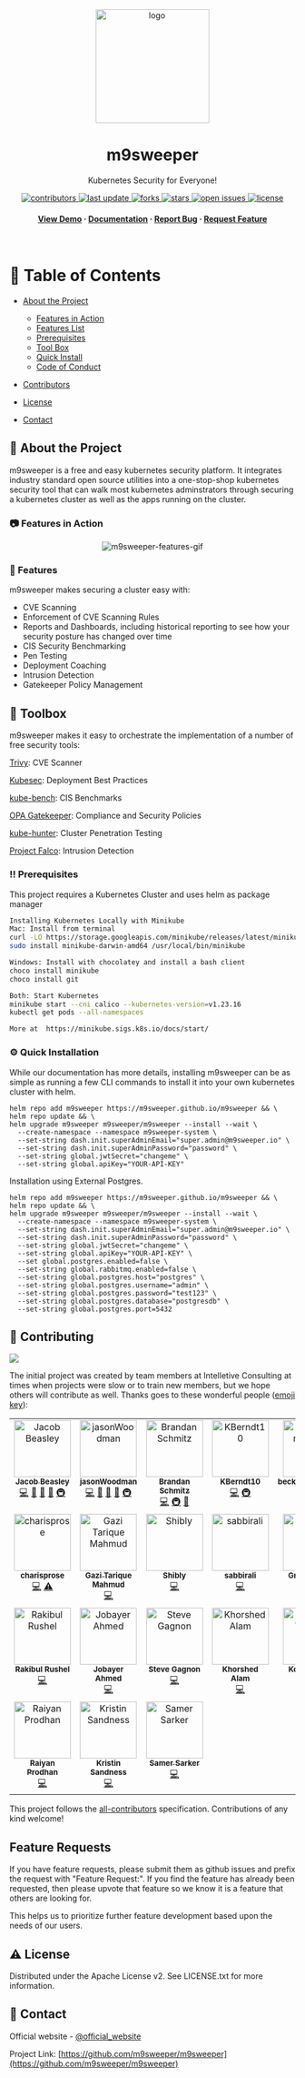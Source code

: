 <!--
Hey, thanks for using the awesome-readme-template template.
If you have any enhancements, then fork this project and create a pull request
or just open an issue with the label "enhancement".

Don't forget to give this project a star for additional support ;)
Maybe you can mention me or this repo in the acknowledgements too
-->
<div align="center">

  <img src="assets/logo.png" alt="logo" width="200" height="auto" />
  <h1>m9sweeper</h1>

  <p>
    Kubernetes Security for Everyone!
  </p>

  <p>

</p>

<!-- Badges -->
<p>
  <a href="https://github.com/m9sweeper/m9sweeper/graphs/contributors">
    <img src="https://img.shields.io/github/contributors/m9sweeper/m9sweeper" alt="contributors" />
  </a>
  <a href="">
    <img src="https://img.shields.io/github/last-commit/m9sweeper/m9sweeper" alt="last update" />
  </a>
  <a href="https://github.com/m9sweeper/m9sweeper/network/members">
    <img src="https://img.shields.io/github/forks/m9sweeper/m9sweeper" alt="forks" />
  </a>
  <a href="https://github.com/m9sweeper/m9sweeper/stargazers">
    <img src="https://img.shields.io/github/stars/m9sweeper/m9sweeper" alt="stars" />
  </a>
  <a href="https://github.com/m9sweeper/m9sweeper/issues/">
    <img src="https://img.shields.io/github/issues/m9sweeper/m9sweeper" alt="open issues" />
  </a>

  <a href="https://github.com/m9sweeper/m9sweeper/blob/main/LICENSE">
    <img src="assets/license.svg" alt="license" />
  </a>
</p>

<h4>
    <a href="https://youtu.be/5sIqnYSZWAc/">View Demo</a>
  <span> · </span>
    <a href="https://m9sweeper.io/docs/latest/docs/">Documentation</a>
  <span> · </span>
    <a href="https://github.com/m9sweeper/m9sweeper/issues/">Report Bug</a>
  <span> · </span>
    <a href="https://github.com/m9sweeper/m9sweeper/issues/">Request Feature</a>
  </h4>
</div>

<br />

<!-- Table of Contents -->

# :notebook_with_decorative_cover: Table of Contents

- [About the Project](#star2-about-the-project)

  - [Features in Action](#camera-features-in-action)
  - [Features List](#dart-features)
  - [Prerequisites](#bangbang-prerequisites)
  - [Tool Box](#toolbox-toolbox)
  - [Quick Install](#gear-installation)
  - [Code of Conduct](#scroll-code-of-conduct)

- [Contributors](#wave-contributing)
- [License](#warning-license)
- [Contact](#handshake-contact)

<!-- About the Project -->

## :star2: About the Project

m9sweeper is a free and easy kubernetes security platform. It integrates industry standard open source utilities into a one-stop-shop kubernetes security tool that can walk most kubernetes adminstrators through securing a kubernetes cluster as well as the apps running on the cluster.

<!-- Screenshots -->

### :camera: Features in Action

<div align="center">
  <img src="assets/m9sweeper-features.gif" alt="m9sweeper-features-gif" />
</div>

<!-- Features -->

### :dart: Features

m9sweeper makes securing a cluster easy with:

- CVE Scanning
- Enforcement of CVE Scanning Rules
- Reports and Dashboards, including historical reporting to see how your security posture has changed over time
- CIS Security Benchmarking
- Pen Testing
- Deployment Coaching
- Intrusion Detection
- Gatekeeper Policy Management

<!-- Getting Started -->

## :toolbox: Toolbox

m9sweeper makes it easy to orchestrate the implementation of a number of free security tools:

[Trivy](https://github.com/aquasecurity/trivy): CVE Scanner

[Kubesec](https://github.com/controlplaneio/kubesec): Deployment Best Practices

[kube-bench](https://github.com/aquasecurity/kube-bench): CIS Benchmarks

[OPA Gatekeeper](https://github.com/open-policy-agent/gatekeeper): Compliance and Security Policies

[kube-hunter](https://github.com/aquasecurity/kube-hunter): Cluster Penetration Testing

[Project Falco](https://falco.org/): Intrusion Detection

<!-- Prerequisites -->

### :bangbang: Prerequisites

This project requires a Kubernetes Cluster and uses helm as package manager

```bash
Installing Kubernetes Locally with Minikube
Mac: Install from terminal
curl -LO https://storage.googleapis.com/minikube/releases/latest/minikube-darwin-amd64
sudo install minikube-darwin-amd64 /usr/local/bin/minikube

Windows: Install with chocolatey and install a bash client
choco install minikube
choco install git

Both: Start Kubernetes
minikube start --cni calico --kubernetes-version=v1.23.16
kubectl get pods --all-namespaces

More at  https://minikube.sigs.k8s.io/docs/start/

```

<!-- Installation -->

### :gear: Quick Installation

While our documentation has more details, installing m9sweeper can be as simple
as running a few CLI commands to install it into your own kubernetes cluster
with helm.

    helm repo add m9sweeper https://m9sweeper.github.io/m9sweeper && \
    helm repo update && \
    helm upgrade m9sweeper m9sweeper/m9sweeper --install --wait \
      --create-namespace --namespace m9sweeper-system \
      --set-string dash.init.superAdminEmail="super.admin@m9sweeper.io" \
      --set-string dash.init.superAdminPassword="password" \
      --set-string global.jwtSecret="changeme" \
      --set-string global.apiKey="YOUR-API-KEY"


Installation using External Postgres.

```
helm repo add m9sweeper https://m9sweeper.github.io/m9sweeper && \
helm repo update && \
helm upgrade m9sweeper m9sweeper/m9sweeper --install --wait \
  --create-namespace --namespace m9sweeper-system \
  --set-string dash.init.superAdminEmail="super.admin@m9sweeper.io" \
  --set-string dash.init.superAdminPassword="password" \
  --set-string global.jwtSecret="changeme" \
  --set-string global.apiKey="YOUR-API-KEY" \
  --set global.postgres.enabled=false \
  --set-string global.rabbitmq.enabled=false \
  --set-string global.postgres.host="postgres" \
  --set-string global.postgres.username="admin" \
  --set-string global.postgres.password="test123" \
  --set-string global.postgres.database="postgresdb" \
  --set-string global.postgres.port=5432
```

<!-- Contributing -->

## :wave: Contributing

<a href="https://github.com/vellankikoti/awesome-readme-template/graphs/contributors">
  <img src="https://contrib.rocks/image?repo=vellankikoti/awesome-readme-template" />
</a>

The initial project was created by team members at Intelletive Consulting at times when projects were slow or to train new members, but we hope others will contribute as well. Thanks goes to these wonderful people ([emoji key](https://allcontributors.org/docs/en/emoji-key)):

<!-- ALL-CONTRIBUTORS-LIST:START - Do not remove or modify this section -->
<!-- prettier-ignore-start -->
<!-- markdownlint-disable -->
<table>
  <tbody>
    <tr>
      <td align="center" valign="top" width="14.28%"><a href="https://github.com/jacobbeasley"><img src="https://avatars.githubusercontent.com/u/433581?v=4?s=100" width="100px;" alt="Jacob Beasley"/><br /><sub><b>Jacob Beasley</b></sub></a><br /><a href="https://github.com/m9sweeper/m9sweeper/commits?author=jacobbeasley" title="Code">💻</a> <a href="https://github.com/m9sweeper/m9sweeper/commits?author=jacobbeasley" title="Documentation">📖</a> <a href="#research-jacobbeasley" title="Research">🔬</a> <a href="#projectManagement-jacobbeasley" title="Project Management">📆</a> <a href="#infra-jacobbeasley" title="Infrastructure (Hosting, Build-Tools, etc)">🚇</a></td>
      <td align="center" valign="top" width="14.28%"><a href="https://www.linkedin.com/in/jason-woodman-8604476/"><img src="assets/jason.jpeg" width="100px;" alt="jasonWoodman"/><br /><sub><b>jasonWoodman</b></sub></a><br /><a href="https://github.com/m9sweeper/m9sweeper/commits?author=jasonWoodman" title="Code">💻</a> <a href="https://github.com/m9sweeper/m9sweeper/commits?author=jasonWoodman" title="Documentation">📖</a> <a href="#research-jasonWoodman" title="Research">🔬</a> <a href="#projectManagement-jasonWoodman" title="Project Management">📆</a> <a href="#infra-jasonWoodman" title="Infrastructure (Hosting, Build-Tools, etc)">🚇</a></td>
      <td align="center" valign="top" width="14.28%"><a href="https://github.com/brandan-schmitz"><img src="https://avatars.githubusercontent.com/u/6267549?v=4?s=100" width="100px;" alt="Brandan Schmitz"/><br /><sub><b>Brandan Schmitz</b></sub></a><br /><a href="https://github.com/m9sweeper/m9sweeper/commits?author=brandan-schmitz" title="Code">💻</a> <a href="#infra-brandan-schmitz" title="Infrastructure (Hosting, Build-Tools, etc)">🚇</a> <a href="https://github.com/m9sweeper/m9sweeper/commits?author=brandan-schmitz" title="Documentation">📖</a></td>
      <td align="center" valign="top" width="14.28%"><a href="https://github.com/KBerndt10"><img src="https://avatars.githubusercontent.com/u/64435961?v=4?s=100" width="100px;" alt="KBerndt10"/><br /><sub><b>KBerndt10</b></sub></a><br /><a href="https://github.com/m9sweeper/m9sweeper/commits?author=KBerndt10" title="Code">💻</a> <a href="#infra-KBerndt10" title="Infrastructure (Hosting, Build-Tools, etc)">🚇</a></td>
      <td align="center" valign="top" width="14.28%"><a href="https://www.linkedin.com/in/becky-saunders/"><img src="assets/becky-saunders.jpeg" width="100px;" alt="beckysaunders94"/><br /><sub><b>beckysaunders94</b></sub></a><br /><a href="https://github.com/m9sweeper/m9sweeper/commits?author=beckysaunders94" title="Code">💻</a></td>
      <td align="center" valign="top" width="14.28%"><a href="https://github.com/sunny1304int"><img src="https://avatars.githubusercontent.com/u/55746651?v=4?s=100" width="100px;" alt="Farhan Tanvir"/><br /><sub><b>Farhan Tanvir</b></sub></a><br /><a href="https://github.com/m9sweeper/m9sweeper/commits?author=sunny1304int" title="Code">💻</a></td>
      <td align="center" valign="top" width="14.28%"><a href="https://github.com/jshoberg"><img src="https://avatars.githubusercontent.com/u/47117895?v=4?s=100" width="100px;" alt="jshoberg"/><br /><sub><b>jshoberg</b></sub></a><br /><a href="https://github.com/m9sweeper/m9sweeper/commits?author=jshoberg" title="Code">💻</a></td>
    </tr>
    <tr>
      <td align="center" valign="top" width="14.28%"><a href="https://github.com/charisprose"><img src="assets/generic-female-icon.jpg" width="100px;" alt="charisprose"/><br /><sub><b>charisprose</b></sub></a><br /><a href="https://github.com/m9sweeper/m9sweeper/commits?author=charisprose" title="Code">💻</a> <a href="https://github.com/m9sweeper/m9sweeper/commits?author=charisprose" title="Tests">⚠️</a></td>
      <td align="center" valign="top" width="14.28%"><a href="http://www.tariquemahmud.net/"><img src="https://avatars.githubusercontent.com/u/2160924?v=4?s=100" width="100px;" alt="Gazi Tarique Mahmud"/><br /><sub><b>Gazi Tarique Mahmud</b></sub></a><br /><a href="https://github.com/m9sweeper/m9sweeper/commits?author=tarique313" title="Code">💻</a></td>
      <td align="center" valign="top" width="14.28%"><a href="http://www.intelletive-bd.com/"><img src="https://avatars.githubusercontent.com/u/15213083?v=4?s=100" width="100px;" alt="Shibly"/><br /><sub><b>Shibly</b></sub></a><br /><a href="https://github.com/m9sweeper/m9sweeper/commits?author=sforkani" title="Code">💻</a></td>
      <td align="center" valign="top" width="14.28%"><a href="https://github.com/sabbirali"><img src="https://avatars.githubusercontent.com/u/1538742?v=4?s=100" width="100px;" alt="sabbirali"/><br /><sub><b>sabbirali</b></sub></a><br /><a href="https://github.com/m9sweeper/m9sweeper/commits?author=sabbirali" title="Code">💻</a></td>
      <td align="center" valign="top" width="14.28%"><a href="https://github.com/GrantWK"><img src="https://avatars.githubusercontent.com/u/17361213?v=4?s=100" width="100px;" alt="Grant Keiner"/><br /><sub><b>Grant Keiner</b></sub></a><br /><a href="https://github.com/m9sweeper/m9sweeper/commits?author=GrantWK" title="Code">💻</a></td>
      <td align="center" valign="top" width="14.28%"><a href="https://github.com/grantoenges"><img src="https://avatars.githubusercontent.com/u/91495894?v=4?s=100" width="100px;" alt="grantoenges"/><br /><sub><b>grantoenges</b></sub></a><br /><a href="https://github.com/m9sweeper/m9sweeper/commits?author=grantoenges" title="Code">💻</a></td>
      <td align="center" valign="top" width="14.28%"><a href="https://www.linkedin.com/in/maggie-tian-cs/"><img src="assets/maggie-tian.jpeg" width="100px;" alt="Maggie Tian"/><br /><sub><b>Maggie Tian</b></sub><br /><a href="https://www.linkedin.com/in/maggie-tian-cs" title="Code">💻</a></td>
    </tr>
    <tr>
      <td align="center" valign="top" width="14.28%"><img src="?s=100" width="100px;" alt="Rakibul Rushel"/><br /><sub><b>Rakibul Rushel</b></sub><br /><a href="https://github.com/m9sweeper/m9sweeper/commits?author=" title="Code">💻</a></td>
      <td align="center" valign="top" width="14.28%"><img src="?s=100" width="100px;" alt="Jobayer Ahmed"/><br /><sub><b>Jobayer Ahmed</b></sub><br /><a href="https://github.com/m9sweeper/m9sweeper/commits?author=" title="Code">💻</a></td>
      <td align="center" valign="top" width="14.28%"><img src="?s=100" width="100px;" alt="Steve Gagnon"/><br /><sub><b>Steve Gagnon</b></sub><br /><a href="https://github.com/m9sweeper/m9sweeper/commits?author=" title="Code">💻</a></td>
      <td align="center" valign="top" width="14.28%"><a href="https://www.linkedin.com/in/abm-khorshed-alam-rifat-a9945b126"><img src="assets/khorshed-alam.jpeg" width="100px;" alt="Khorshed Alam"/><br /><sub><b>Khorshed Alam</b></sub><br /><a href="https://www.linkedin.com/in/abm-khorshed-alam-rifat-a9945b126/" title="Code">💻</a></td>
      <td align="center" valign="top" width="14.28%"><a href="https://www.linkedin.com/in/vellankikoti/"><img src="https://avatars.githubusercontent.com/u/38071840?s=100" width="100px;" alt="Koti Vellanki"/></a><br /><sub><b>Koti Vellanki</b></sub><br /><a href="https://www.linkedin.com/in/vellankikoti/" title="Code">💻</a></td>
      <td align="center" valign="top" width="14.28%"><a href="https://www.linkedin.com/in/sahil-narang-bab6a2135/"><img src="assets/sahil-narang.jpeg" width="100px;" alt="Sahil Narang"/><br /><sub><b>Sahil Narang</b></sub><br /><a href="https://github.com/m9sweeper/m9sweeper/commits?author=" title="Code">💻</a> <a href="#infra" title="Infrastructure (Hosting, Build-Tools, etc)">🚇</a></td>
      <td align="center" valign="top" width="14.28%"><a href="https://www.linkedin.com/in/shahriyasiddique/"><img src="assets/shahriya-siddique.jpeg" width="100px;" alt="Shahriya Siddique"/><br /><sub><b>Shahriya Siddique</b></sub><br /><a href="https://github.com/m9sweeper/m9sweeper/commits?author=" title="Code">💻</a></td>
    </tr>
    <tr>
      <td align="center" valign="top" width="14.28%"><a href="https://www.linkedin.com/in/rrprodhan/"><img src="assets/raiyan-rashid.jpeg" width="100px;" alt="Raiyan Prodhan"/><br /><sub><b>Raiyan Prodhan</b></sub><br /><a href="https://github.com/m9sweeper/m9sweeper/commits?author=" title="Code">💻</a></td>
      <td align="center" valign="top" width="14.28%"><a href="https://www.linkedin.com/in/kristin-sandness/"><img src="assets/generic-female-icon.jpg" width="100px;" alt="Kristin Sandness"/><br /><sub><b>Kristin Sandness</b></sub><br /><a href="https://github.com/m9sweeper/m9sweeper/commits?author=" title="Code">💻</a></td>
      <td align="center" valign="top" width="14.28%"><a href="https://www.linkedin.com/in/samer-chandra-sarker-khokon-a2191b59/"><img src="assets/samer-sarker.jpeg" width="100px;" alt="Samer Sarker"/><br /><sub><b>Samer Sarker</b></sub><br /><a href="https://github.com/m9sweeper/m9sweeper/commits?author=" title="Code">💻</a></td>
    </tr>
  </tbody>
</table>

<!-- markdownlint-restore -->
<!-- prettier-ignore-end -->

<!-- ALL-CONTRIBUTORS-LIST:END -->

This project follows the [all-contributors](https://github.com/all-contributors/all-contributors) specification. Contributions of any kind welcome!

<!-- Feature Requests -->

## Feature Requests

If you have feature requests, please submit them as github issues and prefix the request with "Feature Request:". If you find the feature has already been requested, then please upvote that feature so we know it is a feature that others are looking for.

This helps us to prioritize further feature development based upon the needs of our users.

<!-- License -->

## :warning: License

Distributed under the Apache License v2. See LICENSE.txt for more information.

<!-- Contact -->

## :handshake: Contact

Official website - [@official_website](https://m9sweeper.io/)

Project Link: [https://github.com/m9sweeper/m9sweeper](https://github.com/m9sweeper/m9sweeper)
